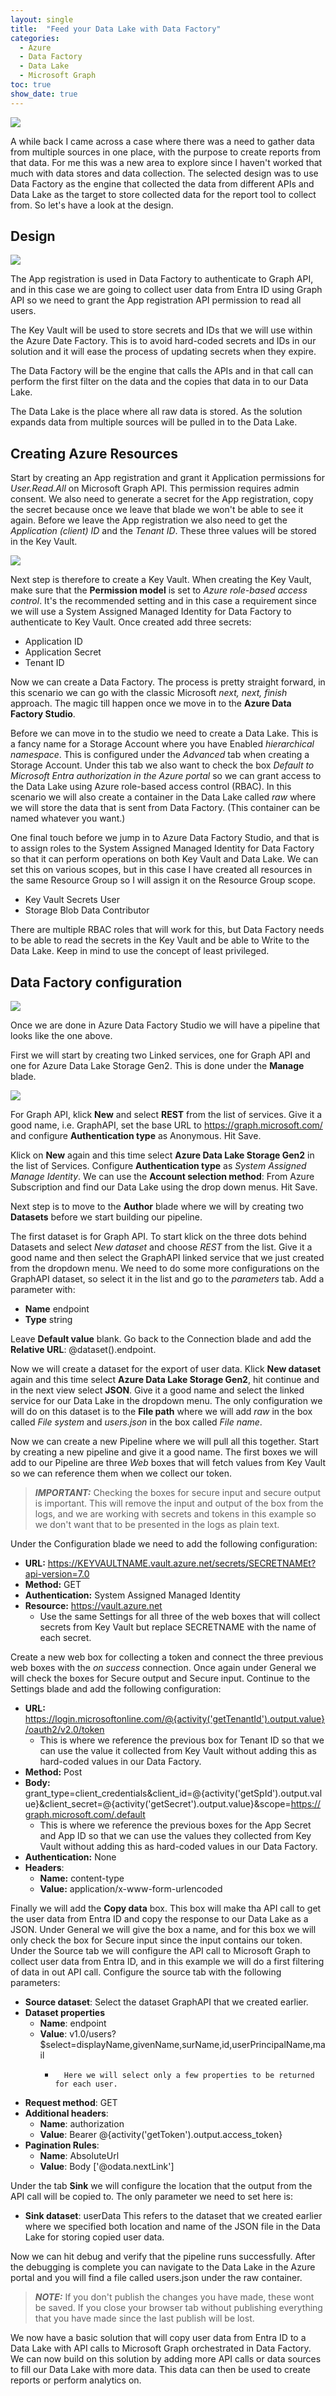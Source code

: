 ```yaml
---
layout: single
title:  "Feed your Data Lake with Data Factory"
categories: 
  - Azure
  - Data Factory
  - Data Lake
  - Microsoft Graph
toc: true
show_date: true
---
```

![](/assets/img/DataFactory01.jpg)

A while back I came across a case where there was a need to gather data from multiple sources in one place, with the purpose to create reports from that data. For me this was a new area to explore since I haven't worked that much with data stores and data collection. The selected design was to use Data Factory as the engine that collected the data from different APIs and Data Lake as the target to store collected data for the report tool to collect from. So let's have a look at the design.

## Design
![](/assets/img/dataFactoryDesign.svg)

The App registration is used in Data Factory to authenticate to Graph API, and in this case we are going to collect user data from Entra ID using Graph API so we need to grant the App registration API permission to read all users.

The Key Vault will be used to store secrets and IDs that we will use within the Azure Date Factory. This is to avoid hard-coded secrets and IDs in our solution and it will ease the process of updating secrets when they expire.

The Data Factory will be the engine that calls the APIs and in that call can perform the first filter on the data and the copies that data in to our Data Lake. 

The Data Lake is the place where all raw data is stored. As the solution expands data from multiple sources will be pulled in to the Data Lake.

## Creating Azure Resources
Start by creating an App registration and grant it Application permissions for *User.Read.All* on Microsoft Graph API. This permission requires admin consent. We also need to generate a secret for the App registration, copy the secret because once we leave that blade we won't be able to see it again. Before we leave the App registration we also need to get the *Application (client) ID* and the *Tenant ID*. These three values will be stored in the Key Vault. 

![](/assets/img/dataFactoryAPIpermissions.png)

Next step is therefore to create a Key Vault. When creating the Key Vault, make sure that the **Permission model** is set to *Azure role-based access control*. It's the recommended setting and in this case a requirement since we will use a System Assigned Managed Identity for Data Factory to authenticate to Key Vault. Once created add three secrets:
* Application ID
* Application Secret
* Tenant ID

Now we can create a Data Factory. The process is pretty straight forward, in this scenario we can go with the classic Microsoft *next, next, finish* approach. The magic till happen once we move in to the **Azure Data Factory Studio**.

Before we can move in to the studio we need to create a Data Lake. This is a fancy name for a Storage Account where you have Enabled *hierarchical namespace*. This is configured under the *Advanced* tab when creating a Storage Account. Under this tab we also want to check the box *Default to Microsoft Entra authorization in the Azure portal* so we can grant access to the Data Lake using Azure role-based access control (RBAC). In this scenario we will also create a container in the Data Lake called *raw* where we will store the data that is sent from Data Factory. (This container can be named whatever you want.)

One final touch before we jump in to Azure Data Factory Studio, and that is to assign roles to the System Assigned Managed Identity for Data Factory so that it can perform operations on both Key Vault and Data Lake. We can set this on various scopes, but in this case I have created all resources in the same Resource Group so I will assign it on the Resource Group scope. 
* Key Vault Secrets User
* Storage Blob Data Contributor

There are multiple RBAC roles that will work for this, but Data Factory needs to be able to read the secrets in the Key Vault and be able to Write to the Data Lake. Keep in mind to use the concept of least privileged. 

## Data Factory configuration
![](/assets/img/dataFactoryPipeline.png)

Once we are done in Azure Data Factory Studio we will have a pipeline that looks like the one above.

First we will start by creating two Linked services, one for Graph API and one for Azure Data Lake Storage Gen2. This is done under the **Manage** blade. 

![](/assets/img/dataFactoryLinkedServices.png)

For Graph API, klick **New** and select **REST** from the list of services. Give it a good name, i.e. GraphAPI, set the base URL to https://graph.microsoft.com/ and configure **Authentication type** as Anonymous. Hit Save.

Klick on **New** again and this time select **Azure Data Lake Storage Gen2** in the list of Services. Configure **Authentication type** as *System Assigned Manage Identity*. We can use the **Account selection method**: From Azure Subscription and find our Data Lake using the drop down menus. Hit Save.

Next step is to move to the **Author** blade where we will by creating two **Datasets** before we start building our pipeline. 

The first dataset is for Graph API. To start klick on the three dots behind Datasets and select *New dataset* and choose *REST* from the list. Give it a good name and then select the GraphAPI linked service that we just created from the dropdown menu. We need to do some more configurations on the GraphAPI dataset, so select it in the list and go to the *parameters* tab. Add a parameter with: 
* **Name** endpoint
* **Type** string

Leave **Default value** blank. Go back to the Connection blade and add the **Relative URL**: @dataset().endpoint.

Now we will create a dataset for the export of user data. Klick **New dataset** again and this time select **Azure Data Lake Storage Gen2**, hit continue and in the next view select **JSON**. Give it a good name and select the linked service for our Data Lake in the dropdown menu. The only configuration we will do on this dataset is to the **File path** where we will add *raw* in the box called *File system* and *users.json* in the box called *File name*.

Now we can create a new Pipeline where we will pull all this together. Start by creating a new pipeline and give it a good name. The first boxes we will add to our Pipeline are three *Web* boxes that will fetch values from Key Vault so we can reference them when we collect our token. 

> **_IMPORTANT:_** Checking the boxes for secure input and secure output is important. This will remove the input and output of the box from the logs, and we are working with secrets and tokens in this example so we don't want that to be presented in the logs as plain text.

Under the Configuration blade we need to add the following configuration:
* **URL:** https://KEYVAULTNAME.vault.azure.net/secrets/SECRETNAMEt?api-version=7.0
* **Method:** GET
* **Authentication:** System Assigned Managed Identity
* **Resource:** https://vault.azure.net
  * Use the same Settings for all three of the web boxes that will collect secrets from Key Vault but 
replace SECRETNAME with the name of each secret.

Create a new web box for collecting a token and connect the three previous web boxes with the *on success* connection. Once again under General we will check the boxes for Secure output and Secure input. Continue to the Settings blade and add the following configuration: 
* **URL:** https://login.microsoftonline.com/@{activity('getTenantId').output.value}/oauth2/v2.0/token
  *	This is where we reference the previous box for Tenant ID so that we can use the value it collected from Key Vault without adding this as hard-coded values in our Data Factory.
* **Method:** Post
* **Body:** grant_type=client_credentials&client_id=@{activity('getSpId').output.value}&client_secret=@{activity('getSecret').output.value}&scope=https://graph.microsoft.com/.default
  *	This is where we reference the previous boxes for the App Secret and App ID so that we can use the values they collected from Key Vault without adding this as hard-coded values in our Data Factory.
* **Authentication:** None
* **Headers**:
	* **Name:** content-type
	* **Value:** application/x-www-form-urlencoded

Finally we will add the **Copy data** box. This box will make tha API call to get the user data from Entra ID and copy the response to our Data Lake as a JSON. Under General we will give the box a name, and for this box we will only check the box for Secure input since the input contains our token.
Under the Source tab we will configure the API call to Microsoft Graph to collect user data from Entra ID, and in this example we will do a first filtering of data in out API call. Configure the source tab with the following parameters: 
* **Source dataset**: Select the dataset GraphAPI that we created earlier.
* **Dataset properties**
  *	**Name**: endpoint
  *	**Value**: v1.0/users?$select=displayName,givenName,surName,id,userPrincipalName,mail
    *		Here we will select only a few properties to be returned for each user.
* **Request method**: GET
* **Additional headers**: 
  *	**Name**: authorization
  *	**Value**: Bearer @{activity('getToken').output.access_token} 
* **Pagination Rules**: 
  *	**Name**: AbsoluteUrl
  *	**Value**: Body ['@odata.nextLink']

Under the tab **Sink** we will configure the location that the output from the API call will be copied to. The only parameter we need to set here is:
* **Sink dataset**: userData
This refers to the dataset that we created earlier where we specified both location and name of the JSON file in the Data Lake for storing copied user data. 

Now we can hit debug and verify that the pipeline runs successfully. After the debugging is complete you can navigate to the Data Lake in the Azure portal and you will find a file called users.json under the raw container. 

> **_NOTE:_** If you don't publish the changes you have made, these wont be saved. If you close your browser tab without publishing everything that you have made since the last publish will be lost.

We now have a basic solution that will copy user data from Entra ID to a Data Lake with API calls to Microsoft Graph orchestrated in Data Factory. We can now build on this solution by adding more API calls or data sources to fill our Data Lake with more data. This data can then be used to create reports or perform analytics on. 